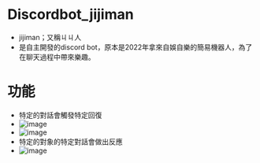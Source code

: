 # Discordbot_jijiman
- jijiman；又稱ㄐㄐ人
- 是自主開發的discord bot，原本是2022年拿來自娛自樂的簡易機器人，為了在聊天過程中帶來樂趣。

# 功能
- 特定的對話會觸發特定回復
- ![image](https://github.com/Tsaisp/Discord_Bot_jijiman/blob/main/bot_operation_jiji.png)
- ![image]([https://github.com/Tsaisp/Discord_Bot_jijiman/blob/main/bot_operation_jiji.png](https://github.com/Tsaisp/Discord_Bot_jijiman/blob/main/bot_operation_rr.png?raw=true))
- 特定的對象的特定對話會做出反應
-  ![image]([https://github.com/Tsaisp/Discord_Bot_jijiman/blob/main/bot_operation_jiji.png](https://github.com/Tsaisp/Discord_Bot_jijiman/blob/main/bot_operation_fword.png))


